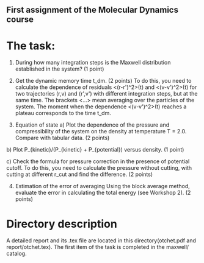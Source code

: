 ## First assignment of the Molecular Dynamics course

# The task:

1) During how many integration steps is the Maxwell distribution established in the system? (1 point)

2) Get the dynamic memory time t_dm. (2 points)
To do this, you need to calculate the dependence of residuals <(r-r')^2>(t) and <(v-v')^2>(t) for two trajectories (r,v) and (r',v') with different integration steps, but at the same time. The brackets <...> mean averaging over the particles of the system. The moment when the dependence <(v-v')^2>(t) reaches a plateau corresponds to the time t_dm.

3) Equation of state
a) Plot the dependence of the pressure and compressibility of the system on the density at temperature T = 2.0. Compare with tabular data. (2 points)

b) Plot P_{kinetic}/(P_{kinetic} + P_{potential}) versus density. (1 point)

c) Check the formula for pressure correction in the presence of potential cutoff. To do this, you need to calculate the pressure without cutting, with cutting at different r_cut and find the difference. (2 points)

4) Estimation of the error of averaging
Using the block average method, evaluate the error in calculating the total energy (see Workshop 2). (2 points)

# Directory description

A detailed report and its .tex file are located in this directory(otchet.pdf and report/otchet.tex).
The first item of the task is completed in the maxwell/ catalog.
